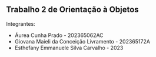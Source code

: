 ## Trabalho 2 de Orientação à Objetos

Integrantes:

- Áurea Cunha Prado - 202365062AC
- Giovana Maieli da Conceição Livramento - 202365172A
- Esthefany Emmanuele Silva Carvalho - 2023